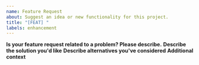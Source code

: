 ```yaml
---
name: Feature Request
about: Suggest an idea or new functionality for this project.
title: "[FEAT] "
labels: enhancement
---
```


**Is your feature request related to a problem? Please describe.**
**Describe the solution you'd like**
**Describe alternatives you've considered**
**Additional context**
